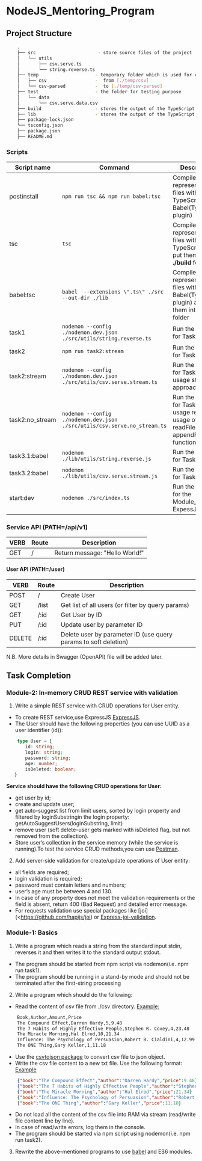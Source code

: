 # NodeJS_Mentoring_Program

## Project Structure

```bash
    .
    ├── src                       - store source files of the project
    │   └── utils
    │       ├── csv.serve.ts
    │       └── string.reverse.ts
    ├── temp                     - temporary folder which is used for csv conversion
    │   ├── csv                  -  from [./temp/csv]
    │   └── csv-parsed           -  to [./temp/csv-parsed]
    ├── test                     - the folder for testing purpose
    │   └── data
    │       └── csv.serve.data.csv
    ├── build                    - stores the output of the TypeScript compilation with [tsc]
    ├── lib                      - stores the output of the TypeScript compilation with [babel]
    ├── package-lock.json
    └── tsconfig.json
    ├── package.json
    ├── README.md
```

### Scripts

| Script name     | Command                                                                  | Description                                                                                       |
|-----------------|--------------------------------------------------------------------------|---------------------------------------------------------------------------------------------------|
| postinstall     | `npm run tsc && npm run babel:tsc`                                       | Compile js-representation files with TypeScript & Babel(TypeScript plugin)                        |
| tsc             | `tsc`                                                                    | Compile js-representation files with TypeScript and put them into **./build** folder              |
| babel:tsc       | `babel  --extensions \".ts\" ./src --out-dir ./lib`                      | Compile js-representation files with Babel(TypeScript plugin)  and put them into **./lib** folder |
| task1           | `nodemon --config ./nodemon.dev.json ./src/utils/string.reverse.ts`      | Run the solution for Task 1                                                                       |
| task2           | `npm run task2:stream`                                                   | Run the solution for Task 2                                                                       |
| task2:stream    | `nodemon --config ./nodemon.dev.json ./src/utils/csv.serve.stream.ts`    | Run the solution for Task 2 with usage stream approach                                            |
| task2:no_stream | `nodemon --config ./nodemon.dev.json ./src/utils/csv.serve.no_stream.ts` | Run the solution for Task 2 with usage regular usage of readFile and appendFile functions         |
| task3.1:babel   | `nodemon ./lib/utils/string.reverse.js`                                  | Run the solution for Task 3.1                                                                     |
| task3.2:babel   | `nodemon ./lib/utils/csv.serve.stream.js`                                | Run the solution for Task 3.2                                                                     |
| start:dev       | `nodemon ./src/index.ts`                                                     | Run the solution for the Module_2: ExpessJS server                                                |

### Service API (PATH=/api/v1)

| VERB | Route | Description                    |
|------|-------|--------------------------------|
| GET  | /     | Return message: "Hello World!" |

#### User API (PATH=/user)

| VERB   | Route | Description                                                     |
|--------|-------|-----------------------------------------------------------------|
| POST   | /     | Create User                                                     |
| GET    | /list | Get list of all users (or filter by query params)               |
| GET    | /:id  | Get User by ID                                                  |
| PUT    | /:id  | Update user by parameter ID                                     |
| DELETE | /:id  | Delete user by parameter ID (use query params to soft deletion) |

N.B. More details in Swagger (OpenAPI) file will be added later.

## Task Completion

### Module-2: In-memory CRUD REST service with validation

1. Write a simple REST service with CRUD operations for User entity.

- To create REST service,use ExpressJS [ExpressJS](https://expressjs.com/).
- The User should have the following properties (you can use UUID as a user identifier (id)):

 ```typescript
     type User = {
        id: string;
        login: string;
        password: string;
        age: number;
        isDeleted: boolean;  
    }
 ```

**Service should have the following CRUD operations for User:**

- get user by id;
- create and update user;
- get auto-suggest list from limit users, sorted by login property and filtered by loginSubstringin the login property: getAutoSuggestUsers(loginSubstring, limit)
- remove user (soft delete–user gets marked with isDeleted flag, but not removed from the collection).
- Store user’s collection in the service memory (while the service is running).To test the service CRUD methods,you can use [Postman](https://www.getpostman.com/).

2. Add server-side validation for create/update operations of User entity:

- all fields are required;
- login validation is required;
- password must contain letters and numbers;
- user’s age must be between 4 and 130.
- In case of any property does not meet the validation requirements or the field is absent, return 400 (Bad Request) and detailed error message.
- For requests validation use special packages like [joi](<<https://github.com/hapijs/joi>) or [Express-joi-validation](https://www.npmjs.com/package/express-joi-validation).

### Module-1: Basics

1. Write a program which reads a string from the standard input stdin, reverses it and then writes it to the standard output stdout.

- The program should be started from npm script via nodemon(i.e. npm run task1).
- The program should be running in a stand-by mode and should not be terminated after the first-string processing

2. Write a program which should do the following:

- Read the content of csv file from ./csv directory. [Example:](https://epa.ms/nodejs19-hw1-ex1)

```bash
    Book,Author,Amount,Price
    The Compound Effect,Darren Hardy,5,9.48
    The 7 Habits of Highly Effective People,Stephen R. Covey,4,23.48
    The Miracle Morning,Hal Elrod,10,21.34
    Influence: The Psychology of Persuasion,Robert B. Cialdini,4,12.99
    The ONE Thing,Gary Keller,1,11.18
```

- Use the [csvtojson package](https://github.com/Keyang/node-csvtojson) to convert csv file to json object.
- Write the csv file content to a new txt file. Use the following format: [Example](https://epa.ms/nodejs19-hw1-ex2)

```json
    {"book":"The Compound Effect","author":"Darren Hardy","price":9.48}
    {"book":"The 7 Habits of Highly Effective People","author":"Stephen R. Covey","price":23.48}
    {"book":"The Miracle Morning","author":"Hal Elrod","price":21.34}
    {"book":"Influence: The Psychology of Persuasion","author":"Robert B. Cialdini","price":12.99}
    {"book":"The ONE Thing","author":"Gary Keller","price":11.18}
```

- Do not load all the content of the csv file into RAM via stream (read/write file content line by line).
- In case of read/write errors, log them in the console.
- The program should be started via npm script using nodemon(i.e. npm run task2).

3. Rewrite the above-mentioned programs to use [babel](https://babeljs.io/) and ES6 modules.
